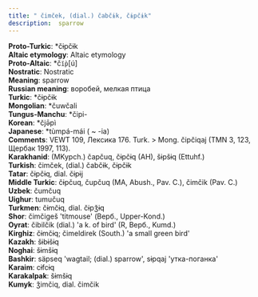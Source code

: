 ```yaml
---
title: " čimček, (dial.) čabčɨk, čɨpčɨk"
description:  sparrow
---
```


<strong>Proto-Turkic</strong>:  *čɨpčɨk<br>
<strong>Altaic etymology</strong>:  Altaic etymology<br>
<strong> Proto-Altaic</strong>:  *č`ĭ̀p`[ú]<br>
<strong>Nostratic</strong>:  Nostratic<br>
<strong>Meaning</strong>:  sparrow<br>
<strong>Russian meaning</strong>:  воробей, мелкая птица<br>
<strong>Turkic</strong>:  *čɨpčɨk<br>
<strong>Mongolian</strong>:  *čuwčali<br>
<strong>Tungus-Manchu</strong>:  *čipi-<br>
<strong>Korean</strong>:  *čjǝ̄pì<br>
<strong>Japanese</strong>:  *tùmpá-mái ( ~ -ia)<br>
<strong>Comments</strong>:  VEWT 109, Лексика 176. Turk. > Mong. čipčiqaj (TMN 3, 123, Щербак 1997, 113).<br>
<strong>Karakhanid</strong>:  (MKypch.) čapčuq, čɨpčɨq (AH), šɨpšɨq (Ettuhf.)<br>
<strong>Turkish</strong>:  čimček, (dial.) čabčɨk, čɨpčɨk<br>
<strong>Tatar</strong>:  čɨpčɨq, dial. čɨpɨj<br>
<strong>Middle Turkic</strong>:  čɨpčuq, čupčuq (MA, Abush., Pav. C.), čimčik (Pav. C.)<br>
<strong>Uzbek</strong>:  čumčuq<br>
<strong>Uighur</strong>:  tumučuq<br>
<strong>Turkmen</strong>:  čɨmčɨq, dial. čɨpǯɨq<br>
<strong>Shor</strong>:  čimčigeš 'titmouse' (Верб., Upper-Kond.)<br>
<strong>Oyrat</strong>:  čibilčik (dial.) 'a k. of bird' (R, Верб., Kumd.)<br>
<strong>Kirghiz</strong>:  čɨmčɨq; čimeldirek (South.) 'a small green bird'<br>
<strong>Kazakh</strong>:  šɨbɨšɨq<br>
<strong>Noghai</strong>:  šɨmšɨq<br>
<strong>Bashkir</strong>:  säpseq 'wagtail; (dial.) sparrow', sɨpqaj 'утка-поганка'<br>
<strong>Karaim</strong>:  cɨfcɨq<br>
<strong>Karakalpak</strong>:  šɨmšɨq<br>
<strong>Kumyk</strong>:  ǯimčiq, dial. čimčik<br>


